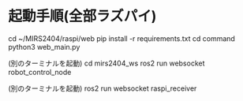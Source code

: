 # 起動手順(全部ラズパイ)

cd ~/MIRS2404/raspi/web 
pip install -r requirements.txt 
cd command 
python3 web_main.py 

(別のターミナルを起動) 
cd mirs2404_ws 
ros2 run websocket robot_control_node 

(別のターミナルを起動) 
ros2 run websocket raspi_receiver 